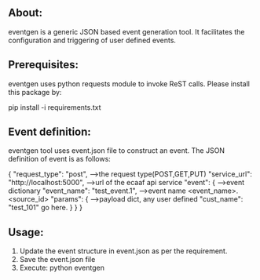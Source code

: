 About:
------
eventgen is a generic JSON based event generation tool. It facilitates the
configuration and triggering of user defined events.

Prerequisites:
--------------
eventgen uses python requests module to invoke  ReST calls. Please install this
package by:

pip install -i requirements.txt

Event definition:
-----------------
eventgen tool uses event.json file to construct an event. The JSON definition of
event is as follows:

{
    "request_type": "post",                   -->the request type(POST,GET,PUT)
    "service_url": "http://localhost:5000",   -->url of the ecaaf api service
    "event": {                                -->event dictionary
        "event_name": "test_event.1",         -->event name <event_name>.<source_id>
        "params": {                           -->payload dict, any user defined
            "cust_name": "test_101"              go here.
            }
    }
}

Usage:
------
1. Update the event structure in event.json as per the requirement.
2. Save the event.json file
3. Execute: python eventgen
